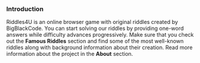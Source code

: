 ### Introduction 
Riddles4U is an online browser game with original riddles created by BigBlackCode. You can start solving our riddles by providing one-word answers while difficulty advances progressively. Make sure that you check out the **Famous Riddles** section and find some of the most well-known riddles along with background information about their creation. Read more information about the project in the **About** section.